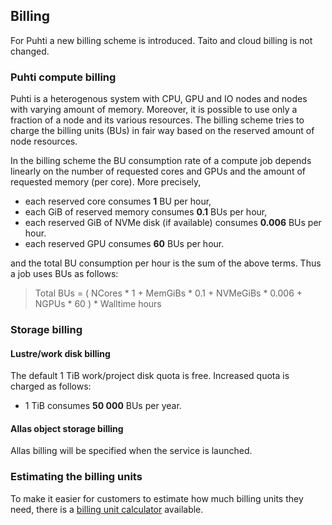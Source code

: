 ## Billing

For Puhti a new billing scheme is introduced. Taito and cloud billing is not changed.

### Puhti compute billing

Puhti is a heterogenous system with CPU, GPU and IO nodes and nodes with varying amount of memory. Moreover, it is possible to use only a fraction of a node and its various resources. The billing scheme tries to charge the billing units (BUs) in fair way based on the reserved amount of node resources.

In the billing scheme the BU consumption rate of a compute job depends linearly on the number of requested cores and GPUs and the amount of requested memory (per core). More precisely,
* each reserved core consumes **1** BU per hour,
* each GiB of reserved memory consumes **0.1** BUs per hour,
* each reserved GiB of NVMe disk (if available) consumes **0.006** BUs per hour.
* each reserved GPU consumes **60** BUs per hour.

and the total BU consumption per hour is the sum of the above terms. Thus a job uses BUs as follows:
> Total BUs = ( NCores * 1 + MemGiBs * 0.1 + NVMeGiBs * 0.006 + NGPUs * 60 ) * Walltime hours

### Storage billing

#### Lustre/work disk billing

The default 1 TiB work/project disk quota is free. Increased quota is charged as follows:
* 1 TiB consumes **50 000** BUs per year.

#### Allas object storage billing

Allas billing will be specified when the service is launched.

### Estimating the billing units

To make it easier for customers to estimate how much billing units they need, there is a [billing unit calculator](https://research.csc.fi/billing-and-monitoring) available.
